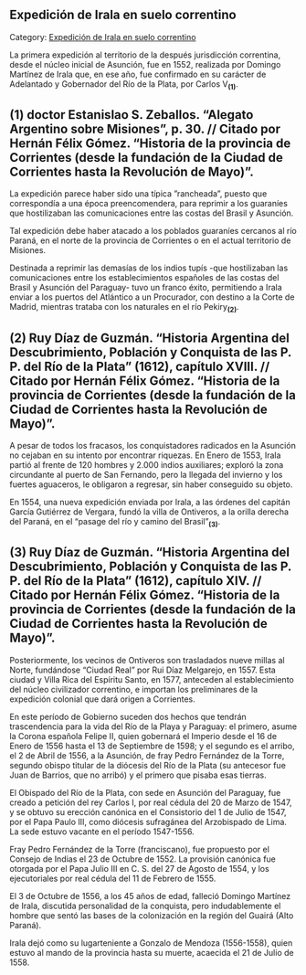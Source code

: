 ## Expedición de Irala en suelo correntino

Category: [Expedición de Irala en suelo correntino](http://descubrircorrientes.com.ar/2012/index.php/3196-historia-desde-el-origen-hasta-1814/tierra-argentina-1492-1588/segunda-gobernacion-de-irala/expedicion-de-irala-en-suelo-correntino)

La primera expedición al territorio de la después jurisdicción correntina, desde el núcleo inicial de Asunción, fue en 1552, realizada por Domingo Martínez de Irala que, en ese año, fue confirmado en su carácter de Adelantado y Gobernador del Río de la Plata, por Carlos V<sub><strong>(1)</strong></sub>.

## **(1)** doctor Estanislao S. Zeballos. “Alegato Argentino sobre Misiones”, p. 30. // Citado por Hernán Félix Gómez. “Historia de la provincia de Corrientes (desde la fundación de la Ciudad de Corrientes hasta la Revolución de Mayo)”.

La expedición parece haber sido una típica ”rancheada”, puesto que correspondía a una época preencomendera, para reprimir a los guaraníes que hostilizaban las comunicaciones entre las costas del Brasil y Asunción.

Tal expedición debe haber atacado a los poblados guaraníes cercanos al río Paraná, en el norte de la provincia de Corrientes o en el actual territorio de Misiones.

Destinada a reprimir las demasías de los indios tupís -que hostilizaban las comunicaciones entre los establecimientos españoles de las costas del Brasil y Asunción del Paraguay- tuvo un franco éxito, permitiendo a Irala enviar a los puertos del Atlántico a un Procurador, con destino a la Corte de Madrid, mientras trataba con los naturales en el río Pekiry<sub><strong>(2)</strong></sub>.

## **(2)** Ruy Díaz de Guzmán. “Historia Argentina del Descubrimiento, Población y Conquista de las P. P. del Río de la Plata” (1612), capítulo XVIII. // Citado por Hernán Félix Gómez. “Historia de la provincia de Corrientes (desde la fundación de la Ciudad de Corrientes hasta la Revolución de Mayo)”.

A pesar de todos los fracasos, los conquistadores radicados en la Asunción no cejaban en su intento por encontrar riquezas. En Enero de 1553, Irala partió al frente de 120 hombres y 2.000 indios auxiliares; exploró la zona circundante al puerto de San Fernando, pero la llegada del invierno y los fuertes aguaceros, le obligaron a regresar, sin haber conseguido su objeto.

En 1554, una nueva expedición enviada por Irala, a las órdenes del capitán García Gutiérrez de Vergara, fundó la villa de Ontiveros, a la orilla derecha del Paraná, en el “pasage del río y camino del Brasil”<sub><strong>(3)</strong></sub>.

## **(3)** Ruy Díaz de Guzmán. “Historia Argentina del Descubrimiento, Población y Conquista de las P. P. del Río de la Plata” (1612), capítulo XIV. // Citado por Hernán Félix Gómez. “Historia de la provincia de Corrientes (desde la fundación de la Ciudad de Corrientes hasta la Revolución de Mayo)”.

Posteriormente, los vecinos de Ontiveros son trasladados nueve millas al Norte, fundándose “Ciudad Real” por Rui Díaz Melgarejo, en 1557. Esta ciudad y Villa Rica del Espíritu Santo, en 1577, anteceden al establecimiento del núcleo civilizador correntino, e importan los preliminares de la expedición colonial que dará origen a Corrientes.

En este período de Gobierno suceden dos hechos que tendrán trascendencia para la vida del Río de la Playa y Paraguay: el primero, asume la Corona española Felipe II, quien gobernará el Imperio desde el 16 de Enero de 1556 hasta el 13 de Septiembre de 1598; y el segundo es el arribo, el 2 de Abril de 1556, a la Asunción, de fray Pedro Fernández de la Torre, segundo obispo titular de la diócesis del Río de la Plata (su antecesor fue Juan de Barrios, que no arribó) y el primero que pisaba esas tierras.

El Obispado del Río de la Plata, con sede en Asunción del Paraguay, fue creado a petición del rey Carlos I, por real cédula del 20 de Marzo de 1547, y se obtuvo su erección canónica en el Consistorio del 1 de Julio de 1547, por el Papa Paulo III, como diócesis sufragánea del Arzobispado de Lima. La sede estuvo vacante en el período 1547-1556.

Fray Pedro Fernández de la Torre (franciscano), fue propuesto por el Consejo de Indias el 23 de Octubre de 1552. La provisión canónica fue otorgada por el Papa Julio III en C. S. del 27 de Agosto de 1554, y los ejecutoriales por real cédula del 11 de Febrero de 1555.

El 3 de Octubre de 1556, a los 45 años de edad, falleció Domingo Martínez de Irala, discutida personalidad de la conquista, pero indudablemente el hombre que sentó las bases de la colonización en la región del Guairá (Alto Paraná).

Irala dejó como su lugarteniente a Gonzalo de Mendoza (1556-1558), quien estuvo al mando de la provincia hasta su muerte, acaecida el 21 de Julio de 1558.